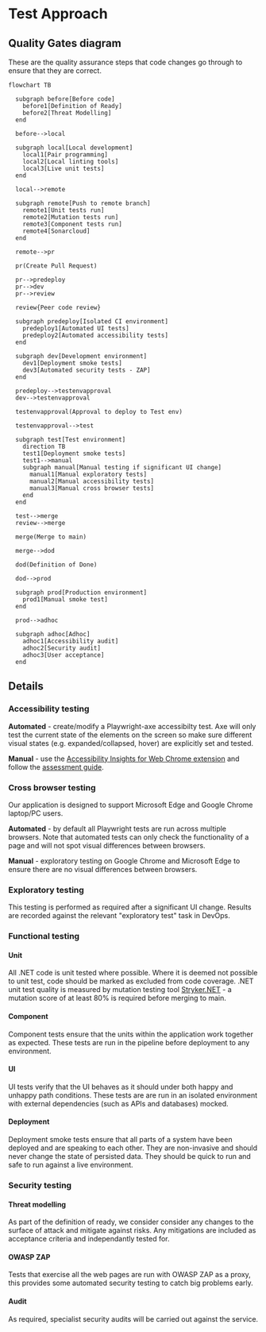 # Test Approach

## Quality Gates diagram

These are the quality assurance steps that code changes go through to ensure that they are correct.

```mermaid
flowchart TB

  subgraph before[Before code]
    before1[Definition of Ready]
    before2[Threat Modelling]
  end

  before-->local

  subgraph local[Local development]
    local1[Pair programming]
    local2[Local linting tools]
    local3[Live unit tests]
  end

  local-->remote

  subgraph remote[Push to remote branch]
    remote1[Unit tests run]
    remote2[Mutation tests run]
    remote3[Component tests run]
    remote4[Sonarcloud]
  end

  remote-->pr

  pr(Create Pull Request)

  pr-->predeploy
  pr-->dev
  pr-->review

  review{Peer code review}
  
  subgraph predeploy[Isolated CI environment]
    predeploy1[Automated UI tests]
    predeploy2[Automated accessibility tests]
  end

  subgraph dev[Development environment]
    dev1[Deployment smoke tests]
    dev3[Automated security tests - ZAP]
  end

  predeploy-->testenvapproval
  dev-->testenvapproval
  
  testenvapproval(Approval to deploy to Test env)

  testenvapproval-->test

  subgraph test[Test environment]
    direction TB
    test1[Deployment smoke tests]
    test1-->manual
    subgraph manual[Manual testing if significant UI change]
      manual1[Manual exploratory tests]
      manual2[Manual accessibility tests]
      manual3[Manual cross browser tests]
    end
  end

  test-->merge
  review-->merge

  merge(Merge to main)

  merge-->dod

  dod(Definition of Done)

  dod-->prod

  subgraph prod[Production environment]
    prod1[Manual smoke test]
  end

  prod-->adhoc

  subgraph adhoc[Adhoc]
    adhoc1[Accessibility audit]
    adhoc2[Security audit]
    adhoc3[User acceptance]
  end

```

## Details

### Accessibility testing

**Automated** - create/modify a Playwright-axe accessibilty test. Axe will only test the current state of the elements on the screen so make sure different visual states (e.g. expanded/collapsed, hover) are explicitly set and tested.

**Manual** - use the [Accessibility Insights for Web Chrome extension](https://accessibilityinsights.io/docs/web/overview/) and follow the [assessment guide](https://accessibilityinsights.io/docs/web/getstarted/assessment/).

### Cross browser testing

Our application is designed to support Microsoft Edge and Google Chrome laptop/PC users.

**Automated** - by default all Playwright tests are run across multiple browsers. Note that automated tests can only check the functionality of a page and will not spot visual differences between browsers.

**Manual** - exploratory testing on Google Chrome and Microsoft Edge to ensure there are no visual differences between browsers.

### Exploratory testing

This testing is performed as required after a significant UI change. Results are recorded against the relevant "exploratory test" task in DevOps.

### Functional testing

#### Unit

All .NET code is unit tested where possible. Where it is deemed not possible to unit test, code should be marked as excluded from code coverage.
.NET unit test quality is measured by mutation testing tool [Stryker.NET](https://stryker-mutator.io/docs/stryker-net/introduction/) - a mutation score of at least 80% is required before merging to main.

#### Component

Component tests ensure that the units within the application work together as expected. These tests are run in the pipeline before deployment to any environment.

#### UI

UI tests verify that the UI behaves as it should under both happy and unhappy path conditions. These tests are are run in an isolated environment with external dependencies (such as APIs and databases) mocked.

#### Deployment

Deployment smoke tests ensure that all parts of a system have been deployed and are speaking to each other. They are non-invasive and should never change the state of persisted data. They should be quick to run and safe to run against a live environment.

### Security testing

#### Threat modelling

As part of the definition of ready, we consider consider any changes to the surface of attack and mitigate against risks. Any mitigations are included as acceptance criteria and independantly tested for.

#### OWASP ZAP

Tests that exercise all the web pages are run with OWASP ZAP as a proxy, this provides some automated security testing to catch big problems early.

#### Audit

As required, specialist security audits will be carried out against the service.
